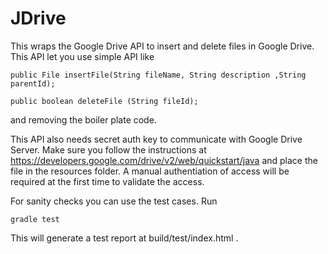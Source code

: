 # JDrive

This wraps the Google Drive API to insert and delete files in Google Drive. This API let you use simple API like 
```
public File insertFile(String fileName, String description ,String parentId);
```
```
public boolean deleteFile (String fileId);
```

and removing the boiler plate code. 

This API also needs secret auth key to communicate with Google Drive Server. Make sure you follow the instructions at https://developers.google.com/drive/v2/web/quickstart/java and place the file in the resources folder. A manual authentiation of access will be required at the first time to validate the access. 

For sanity checks you can use the test cases. Run 
```
gradle test
```
This will generate a test report at build/test/index.html .  
